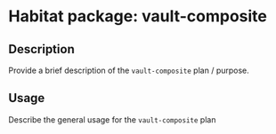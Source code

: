 # Habitat package: vault-composite

## Description

Provide a brief description of the `vault-composite` plan / purpose.

## Usage

Describe the general usage for the `vault-composite` plan
